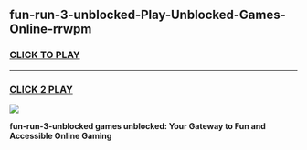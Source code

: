 
## fun-run-3-unblocked-Play-Unblocked-Games-Online-rrwpm
<h3>
<a href="https://premium76.site?title=fun-run-3-unblocked&ref=25A">CLICK TO PLAY</a></h3>
<hr>

<h3>
<a href="https://premium76.site?title=fun-run-3-unblocked&ref=25A">CLICK 2 PLAY</a>
  
</h3>

<a href="https://premium76.site?title=fun-run-3-unblocked&ref=25A"><img src="https://clearcache.store/games.png"></a>


**fun-run-3-unblocked games unblocked: Your Gateway to Fun and Accessible Online Gaming**
